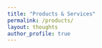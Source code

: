 ```yaml
---
title: "Products & Services"
permalink: /products/
layout: thoughts
author_profile: true
---
```

